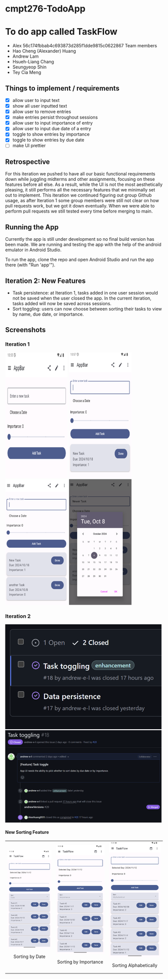 
# cmpt276-TodoApp

# To do app called TaskFlow

- Alex
 56c174fbbab4c693873d285f1dde9815c0622867
Team members
- Hao Cheng (Alexander) Huang
- Andrew Lam
- Hsueh-Liang Chang
- Seungyeop Shin
- Tey Cia Meng

## Things to implement / requirements
- [x] allow user to input text
- [x] show all user inputted text
- [x] allow user to remove entries
- [x] make entries persist throughout sessions
- [x] allow user to input importance of entry
- [x] allow user to input due date of a entry
- [x] toggle to show entries by importance
- [x] toggle to show entries by due date
- [ ]  make UI prettier

## Retrospective

For this iteration we pushed to have all our basic functional requirements down while juggling midterms and other assignments, focusing on these features before all else. As a result, while the UI is not the most aesthetically pleasing, it still performs all the necessary features that we minimally set out to implement.
This iteration we continued figuring out group Github usage, as after Iteration 1 some group members were still not clear on how pull requests work, but we got it down eventually. When we were able to perform pull requests we still tested every time before merging to main.

## Running the App

Currently the app is still under development so no final build version has been made. 
We are running and testing the app with the help of the android emulator in Android Studio. 


To run the app, clone the repo and open Android Studio and run the app there (with "Run 'app'").

## Iteration 2: New Features

- Task persistence: at Iteration 1, tasks added in one user session would not be saved when the user closed the app. In the current iteration, tasks added will now be saved across sessions.
- Sort toggling: users can now choose between sorting their tasks to view by name, due date, or importance.

## Screenshots

### Iteration 1
<img src="./images/emptyList.png" alt="emptyList" width="200" height="400"/> <img src="./images/oneTask.png" alt="one task" width="200" height="400"/> <img src="./images/twoTask.png" alt="two tasks" width="200" height="400"/> <img src="./images/dateSelect.png" alt="date select" width="200" height="400"/>


### Iteration 2

<img src="./images/issuesOverview.png" alt="Feature tracking on Github Issues" width="500"/>
<img src="./images/issueExample.png" alt="Feature/Issue linking to pull and closing" width="500"/>

#### New Sorting Feature 

<table>
  <tr>
    <td style="text-align: center;">
      <img src="images/SortDate.png" alt="Sorting by Due Date" width="250"/>
      <p>Sorting by Date</p>
    </td>
    <td style="text-align: center;">
      <img src="images/SortImpt.png" alt="Sorting by Importance" width="250"/>
      <p>Sorting by Importance</p>
    </td>
    <td style="text-align: center;">
      <img src="images/SortAlpha.png" alt="Sorting Alphabetically" width="250"/>
      <p>Sorting Alphabetically</p>
    </td>
  </tr>
</table>


